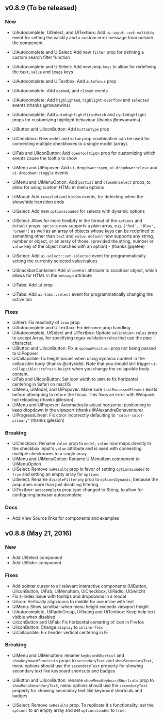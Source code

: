 ## v0.8.9 (To be released)

### New
* UiAutocomplete, UiSelect, and UiTextbox: Add `ui-input::set-validity` event for setting the validity and a custom error message from outside the component
* UiAutocomplete and UiSelect: Add new `filter` prop for defining a custom search filter function
* UiAutocomplete and UiSelect: Add new prop `keys` to allow for redefining the `text`, `value` and `image` keys
* UiAutocomplete and UiTextbox: Add `autofocus` prop
* UiAutocomplete: Add `opened`, and `closed` events
* UiAutocomplete: Add `highlighted`, `highlight-overflow` and `selected` events (thanks @rowanwins)
* UiAutocomplete: Add `autoHighlightFirstMatch` and `cycleHighlight` props for customizing highlight behaviour (thanks @rowanwins)

* UiButton and UiIconButton: Add `buttonType` prop

* UiCheckbox: New `model` and `value` prop combination can be used for connecting multiple checkboxes to a single model (array).

* UiFab and UiIconButton: Add `openTooltipOn` prop for customizing which events cause the tooltip to show

* UiMenu and UiPopover: Add `ui-dropdown::open`, `ui-dropdown::close` and `ui-dropdown::toggle` events
* UiMenu and UiMenuOption: Add `partial` and `closeOnSelect` props, to allow for using custom HTML in menu options

* UiModal: Add `revealed` and `hidden` events, for detecting when the show/hide transition ends

* UiSelect: Add new `optionsLoaded` for selects with dynamic options
* UiSelect: Allow for more flexibity in the format of the `options` and `default` props. `options` now supports a plain array, e.g. `['Red', 'Blue', 'Green']` as well as an array of objects whose keys can be redefined to something other than `text` and `value`. `default` now supports any string, number or object, or an array of those, (provided the string, number or `value` key of the object matches with an option) - (thanks @qetee)
* UiSelect: Add `ui-select::set-selected` event for programmatically setting the currently selected value/values

* UiSnackbarContainer: Add `allowHtml` attribute to snackbar object, which allows for HTML in the `message` attribute

* UiTabs: Add `id` prop
* UiTabs: Add `ui-tabs::select` event for programmatically changing the active tab

### Fixes
* UiAlert: Fix reactivity of `icon` prop
* UiAutocomplete and UiTextbox: Fix `debounce` prop handling
* UiAutocomplete, UiSelect and UiTextbox: Update `validation-rules` prop to accept Array, for specifying regex validation rules that use the pipe `|` character.
* UiButton and UiIconButton: Fix `dropdownPosition` prop not being passed to UiPopover
* UiCollapsible: fix height issues when using dynamic content in the collapsible body (thanks @citycide). Note that you should still trigger `ui-collapsible::refresh-height` when you change the collapsible body content.
* UiFab and UiIconButton: Set icon width to `100%` to fix horizontal centering in Safari on macOS
* UiMenu, UiModal, and UiPopover: Make sure `lastFocussedElement` exists before attempting to return the focus. This fixes an error with Webpack hot reloading (thanks @lesion).
* UiMenu and UiPopover: Automatically adjust horizontal positioning to keep dropdown in the viewport (thanks @AlexandreBonaventure)
* UiProgressLinear: Fix color incorrectly defaulting to `"color-color-primary"` (thanks @lesion)

### Breaking
* UiCheckbox: Rename `value` prop to `model`, `value` now maps directly to the checkbox input's `value` attribute and is used with connecting multiple checkboxes to a single array.
* UiMenu and UiMenuOption: Rename UiMenuItem component to UiMenuOption
* UiSelect: Remove `noResults` prop in favor of setting `optionsLoaded` to `true` and setting an empty array for `options`
* UiSelect: Rename `disableFiltering` prop to `optionsDynamic`, because the prop does more than just disabling filtering
* UiTextbox: `autocomplete` prop type changed to String, to allow for configuring browser autocomplete

### Docs
* Add View Source links for components and examples

## v0.8.8 (May 21, 2016)

### New
* Add UiSelect component
* Add UiSlider component

### Fixes
* Add pointer cursor to all relevant interactive components (UiButton, UiIconButton, UiFab, UiMenuItem, UiCheckbox, UiRadio, UiSwitch)
* Fix z-index issue with tooltips and dropdowns in a modal
* UiIcon: Vertically align icons to middle for use inline with text
* UiMenu: Show scrollbar when menu height exceeds viewport height
* UiAutocomplete, UiRadioGroup, UiRating and UiTextbox: Keep help text visible when disabled
* UiIconButton and UiFab: Fix horizontal centering of icon in Firefox
* UiIconButton: Change `display` to `inline-flex`
* UiCollapsible: Fix header vertical centering in IE

### Breaking
* UiMenu and UiMenuItem: rename `keyboardShortcut` and `showKeyboardShortcuts` props to `secondaryText` and `showSecondaryText`, menu options should use the `secondaryText` property for showing secondary text like keyboard shortcuts and badges

* UiButton and UiIconButton: rename `showMenuKeyboardShortcuts` prop to `showMenuSecondaryText`, menu options should use the `secondaryText` property for showing secondary text like keyboard shortcuts and badges

* UiSelect: Remove `noResults` prop. To replicate it's functionality, set the `options` to an empty array and set `optionsLoaded` to `true`.
